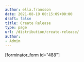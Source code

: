 ```yaml
---
author: ella.fransson
date: 2021-08-10 00:15:09+00:00
draft: false
title: Create Release
type: page
url: /distribution/create-release/
author:
- Admin
---
```





[forminator_form id="488"]




